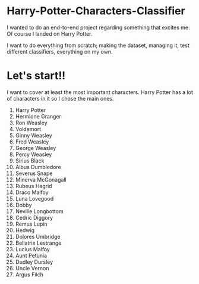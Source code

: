 # Harry-Potter-Characters-Classifier

I wanted to do an end-to-end project regarding something that excites me. Of course I landed on Harry Potter.

I want to do everything from scratch; making the dataset, managing it, test different classifiers, everything on my own.

# Let's start!!

I want to cover at least the most important characters. Harry Potter has a lot of characters in it so I chose the main ones.

1) Harry Potter
2) Hermione Granger
3) Ron Weasley
4) Voldemort
5) Ginny Weasley
6) Fred Weasley
7) George Weasley
8) Percy Weasley
9) Sirius Black
10) Albus Dumbledore
11) Severus Snape
12) Minerva McGonagall
13) Rubeus Hagrid
14) Draco Malfoy
15) Luna Lovegood
16) Dobby
17) Neville Longbottom
18) Cedric Diggory
19) Remus Lupin
20) Hedwig
21) Dolores Umbridge
22) Bellatrix Lestrange
23) Lucius Malfoy
24) Aunt Petunia
25) Dudley Dursley
26) Uncle Vernon
27) Argus Filch
